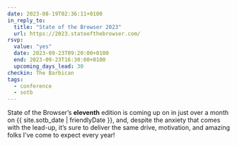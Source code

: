 ```yaml
---
date: 2023-08-19T02:36:11+0100
in_reply_to:
  title: "State of the Browser 2023"
  url: https://2023.stateofthebrowser.com/
rsvp:
  value: "yes"
  date: 2023-09-23T09:20:00+0100
  end: 2023-09-23T16:30:00+0100
  upcoming_days_lead: 30
checkin: The Barbican
tags:
  - conference
  - sotb
---
```


State of the Browser’s **eleventh** edition is coming up on in just over a month on <time datetime="{{ site.sotb_date | rfc3339Date }}">{{ site.sotb_date | friendlyDate }}</time>, and, despite the anxiety that comes with the lead-up, it’s sure to deliver the same drive, motivation, and amazing folks I’ve come to expect every year!
